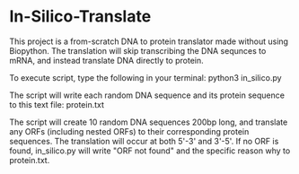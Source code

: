# In-Silico-Translate
This project is a from-scratch DNA to protein translator made without using Biopython. The translation will skip transcribing the DNA sequnces to mRNA, and instead translate DNA directly to protein.

To execute script, type the following in your terminal:
    python3 in_silico.py

The script will write each random DNA sequence and its protein sequence to this text file:
    protein.txt
    
The script will create 10 random DNA sequences 200bp long, and translate any ORFs (including nested ORFs) to their corresponding protein sequences. The translation will occur at both 5'-3' and 3'-5'. If no ORF is found, in_silico.py will write "ORF not found" and the specific reason why to protein.txt.
